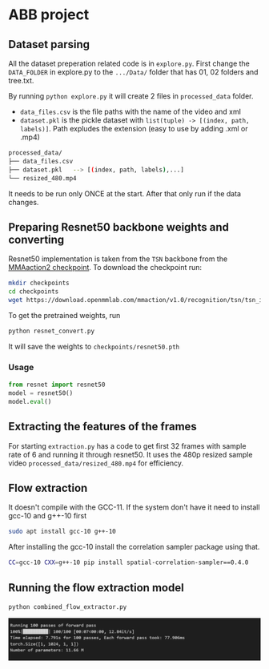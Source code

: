 # ABB project 

## Dataset parsing
All the dataset preperation related code is in `explore.py`. First change the `DATA_FOLDER` in explore.py to the `.../Data/` folder that has 01, 02 folders and tree.txt.

By running `python explore.py` it will create 2 files in `processed_data` folder. 

- `data_files.csv` is the file paths with the name of the video and xml
- `dataset.pkl` is the pickle dataset with `list(tuple) -> [(index, path, labels)]`. Path expludes the extension (easy to use by adding .xml or .mp4)
```bash
processed_data/
├── data_files.csv
├── dataset.pkl   --> [(index, path, labels),...]
└── resized_480.mp4
```

It needs to be run only ONCE at the start. After that only run if the data changes.

## Preparing Resnet50 backbone weights and converting

Resnet50 implementation is taken from the `TSN` backbone from the [MMAaction2 checkpoint](https://download.openmmlab.com/mmaction/v1.0/recognition/tsn/tsn_imagenet-pretrained-r50_8xb32-1x1x8-100e_kinetics400-rgb/tsn_imagenet-pretrained-r50_8xb32-1x1x8-100e_kinetics400-rgb_20220906-2692d16c.pth). To download the checkpoint run:
```bash
mkdir checkpoints
cd checkpoints
wget https://download.openmmlab.com/mmaction/v1.0/recognition/tsn/tsn_imagenet-pretrained-r50_8xb32-1x1x8-100e_kinetics400-rgb/tsn_imagenet-pretrained-r50_8xb32-1x1x8-100e_kinetics400-rgb_20220906-2692d16c.pth
```

To get the pretrained weights, run 
```bash 
python resnet_convert.py
```
It will save the weights to `checkpoints/resnet50.pth`

### Usage
```python
from resnet import resnet50
model = resnet50()
model.eval()
```
## Extracting the features of the frames
For starting `extraction.py` has a code to get first 32 frames with sample rate of 6 and running it through resnet50. It uses the 480p resized sample video `processed_data/resized_480.mp4` for efficiency.


## Flow extraction
It doesn't compile with the GCC-11. If the system don't have it need to install gcc-10 and g++-10 first

```bash
sudo apt install gcc-10 g++-10
```
After installing the gcc-10 install the correlation sampler package using that.
```bash
CC=gcc-10 CXX=g++-10 pip install spatial-correlation-sampler==0.4.0
```

## Running the flow extraction model
```bash
python combined_flow_extractor.py
```
![Flow extraction run](/assets/flow_extraction_screenshot.png "Flow extraction module run")